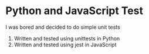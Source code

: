 # Python and JavaScript Test

I was bored and decided to do simple unit tests

1. Written and tested using unittests in Python
2. Written and tested using jest in JavaScript